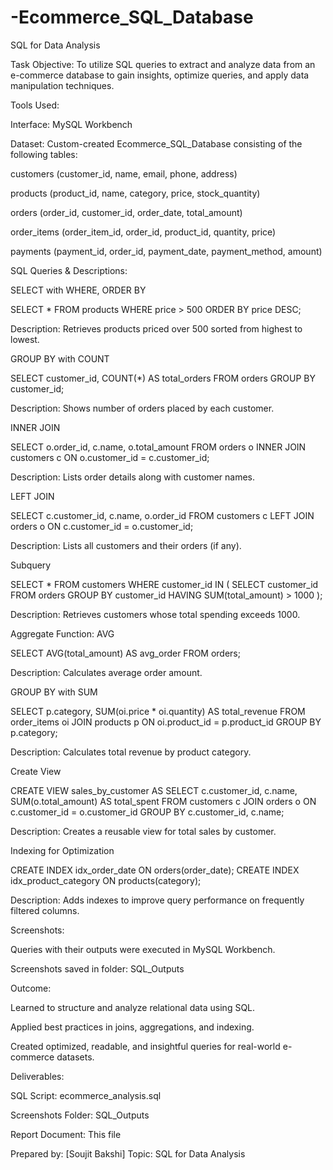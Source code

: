 # -Ecommerce_SQL_Database
SQL for Data Analysis 

Task Objective:
To utilize SQL queries to extract and analyze data from an e-commerce database to gain insights, optimize queries, and apply data manipulation techniques.

Tools Used:



Interface: MySQL Workbench

Dataset:
Custom-created Ecommerce_SQL_Database consisting of the following tables:

customers (customer_id, name, email, phone, address)

products (product_id, name, category, price, stock_quantity)

orders (order_id, customer_id, order_date, total_amount)

order_items (order_item_id, order_id, product_id, quantity, price)

payments (payment_id, order_id, payment_date, payment_method, amount)

SQL Queries & Descriptions:

SELECT with WHERE, ORDER BY

SELECT * FROM products WHERE price > 500 ORDER BY price DESC;

Description: Retrieves products priced over 500 sorted from highest to lowest.

GROUP BY with COUNT

SELECT customer_id, COUNT(*) AS total_orders FROM orders GROUP BY customer_id;

Description: Shows number of orders placed by each customer.

INNER JOIN

SELECT o.order_id, c.name, o.total_amount FROM orders o INNER JOIN customers c ON o.customer_id = c.customer_id;

Description: Lists order details along with customer names.

LEFT JOIN

SELECT c.customer_id, c.name, o.order_id FROM customers c LEFT JOIN orders o ON c.customer_id = o.customer_id;

Description: Lists all customers and their orders (if any).

Subquery

SELECT * FROM customers WHERE customer_id IN (
  SELECT customer_id FROM orders GROUP BY customer_id HAVING SUM(total_amount) > 1000
);

Description: Retrieves customers whose total spending exceeds 1000.

Aggregate Function: AVG

SELECT AVG(total_amount) AS avg_order FROM orders;

Description: Calculates average order amount.

GROUP BY with SUM

SELECT p.category, SUM(oi.price * oi.quantity) AS total_revenue
FROM order_items oi JOIN products p ON oi.product_id = p.product_id
GROUP BY p.category;

Description: Calculates total revenue by product category.

Create View

CREATE VIEW sales_by_customer AS
SELECT c.customer_id, c.name, SUM(o.total_amount) AS total_spent
FROM customers c JOIN orders o ON c.customer_id = o.customer_id
GROUP BY c.customer_id, c.name;

Description: Creates a reusable view for total sales by customer.

Indexing for Optimization

CREATE INDEX idx_order_date ON orders(order_date);
CREATE INDEX idx_product_category ON products(category);

Description: Adds indexes to improve query performance on frequently filtered columns.

Screenshots:

Queries with their outputs were executed in MySQL Workbench.

Screenshots saved in folder: SQL_Outputs

Outcome:

Learned to structure and analyze relational data using SQL.

Applied best practices in joins, aggregations, and indexing.

Created optimized, readable, and insightful queries for real-world e-commerce datasets.

Deliverables:

SQL Script: ecommerce_analysis.sql

Screenshots Folder: SQL_Outputs

Report Document: This file

Prepared by:
[Soujit Bakshi]
Topic: SQL for Data Analysis

